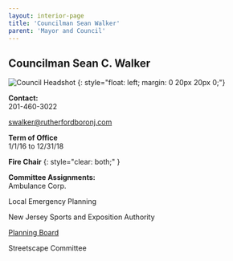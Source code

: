 ```yaml
---
layout: interior-page
title: 'Councilman Sean Walker'
parent: 'Mayor and Council'
---
```


## Councilman Sean C. Walker

![Council Headshot](../sean-walker.png)
{: style="float: left; margin: 0 20px 20px 0;"}

**Contact:**  
201-460-3022

swalker@rutherfordboronj.com

**Term of Office**  
1/1/16 to 12/31/18

**Fire Chair**
{: style="clear: both;" }

**Committee Assignments:**  
Ambulance Corp.

Local Emergency Planning

New Jersey Sports and Exposition Authority

[Planning Board](/committees/planning-board/)

Streetscape Committee
